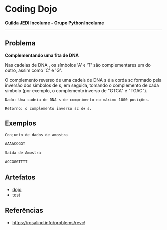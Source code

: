# Coding Dojo
**Guilda JEDI Incolume - Grupo Python Incolume**

---

## Problema
**Complementando uma fita de DNA**

Nas cadeias de DNA , os símbolos 'A' e 'T' são complementares um do outro, assim como 'C' e 'G'.

O complemento reverso de uma cadeia de DNA s é a corda sc formado pela inversão dos símbolos de s, em seguida, tomando o complemento de cada símbolo (por exemplo, o complemento inverso de "GTCA" é "TGAC").

    Dado: Uma cadeia de DNA s de comprimento no máximo 1000 posições.

    Retorno: o complemento inverso sc de s.

## Exemplos
```bash
Conjunto de dados de amostra

AAAACCGGT

Saída de Amostra

ACCGGGTTTT
```
## Artefatos

- [dojo](./dojo.py)
- [test](./test_20231019.py)

## Referências
- https://rosalind.info/problems/revc/